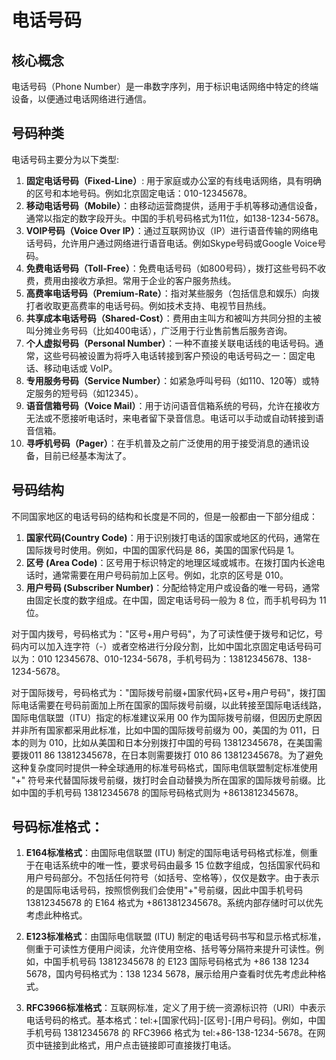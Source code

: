 # 电话号码

## 核心概念
电话号码（Phone Number）是一串数字序列，用于标识电话网络中特定的终端设备，以便通过电话网络进行通信。

## 号码种类
电话号码主要分为以下类型:
1. **固定电话号码（Fixed-Line）**: 用于家庭或办公室的有线电话网络，具有明确的区号和本地号码。例如北京固定电话：010-12345678。
2. **移动电话号码（Mobile）**：由移动运营商提供，适用于手机等移动通信设备，通常以指定的数字段开头。中国的手机号码格式为11位，如138-1234-5678。
3. **VOIP号码（Voice Over IP）**：通过互联网协议（IP）进行语音传输的网络电话号码，允许用户通过网络进行语音电话。例如Skype号码或Google Voice号码。
4. **免费电话号码（Toll-Free）**：免费电话号码（如800号码），拨打这些号码不收费，费用由接收方承担。常用于企业的客户服务热线。
5. **高费率电话号码（Premium-Rate）**：指对某些服务（包括信息和娱乐）向拨打者收取更高费率的电话号码。例如技术支持、电视节目热线。
6. **共享成本电话号码（Shared-Cost）**：费用由主叫方和被叫方共同分担的主被叫分摊业务号码（比如400电话），广泛用于行业售前售后服务咨询。
7. **个人虚拟号码（Personal Number）**：一种不直接关联电话线的电话号码。通常，这些号码被设置为将呼入电话转接到客户预设的电话号码之一：固定电话、移动电话或 VoIP。
8. **专用服务号码（Service Number）**：如紧急呼叫号码（如110、120等）或特定服务的短号码（如12345）。
9. **语音信箱号码（Voice Mail）**：用于访问语音信箱系统的号码，允许在接收方无法或不愿接听电话时，来电者留下录音信息。电话可以手动或自动转接到语音信箱。
10. **寻呼机号码（Pager）**：在手机普及之前广泛使用的用于接受消息的通讯设备，目前已经基本淘汰了。

## 号码结构
不同国家地区的电话号码的结构和长度是不同的，但是一般都由一下部分组成：
1. **国家代码(Country Code)**：用于识别拨打电话的国家或地区的代码，通常在国际拨号时使用。例如，中国的国家代码是 86，美国的国家代码是 1。
2. **区号 (Area Code)**：区号用于标识特定的地理区域或城市。在拨打国内长途电话时，通常需要在用户号码前加上区号。例如，北京的区号是 010。
3. **用户号码 (Subscriber Number)**：分配给特定用户或设备的唯一号码，通常由固定长度的数字组成。在中国，固定电话号码一般为 8 位，而手机号码为 11 位。

对于国内拨号，号码格式为："区号+用户号码"，为了可读性便于拨号和记忆，号码内可以加入连字符（-）或者空格进行分段分割，比如中国北京固定电话号码可以为：010 12345678、010-1234-5678，手机号码为：13812345678、138-1234-5678。

对于国际拨号，号码格式为："国际拨号前缀+国家代码+区号+用户号码"，拨打国际电话需要在号码前面加上所在国家的国际拨号前缀，以此转接至国际电话线路，国际电信联盟（ITU）指定的标准建议采用 00 作为国际拨号前缀，但因历史原因并非所有国家都采用此标准，比如中国的国际拨号前缀为 00，美国的为 011，日本的则为 010，比如从美国和日本分别拨打中国的号码 13812345678，在美国需要拨011 86 13812345678，在日本则需要拨打 010 86 13812345678。为了避免这种复杂度同时提供一种全球通用的标准号码格式，国际电信联盟制定标准使用 "+" 符号来代替国际拨号前缀，拨打时会自动替换为所在国家的国际拨号前缀。比如中国的手机号码 13812345678 的国际号码格式则为 +8613812345678。

## 号码标准格式：
1. **E164标准格式**：由国际电信联盟 (ITU) 制定的国际电话号码格式标准，侧重于在电话系统中的唯一性，要求号码由最多 15 位数字组成，包括国家代码和用户号码部分。不包括任何符号（如括号、空格等），仅仅是数字。由于表示的是国际电话号码，按照惯例我们会使用"+"号前缀，因此中国手机号码 13812345678 的 E164 格式为 +8613812345678。系统内部存储时可以优先考虑此种格式。

2. **E123标准格式**：由国际电信联盟 (ITU) 制定的电话号码书写和显示格式标准，侧重于可读性方便用户阅读，允许使用空格、括号等分隔符来提升可读性。例如，中国手机号码 13812345678 的 E123 国际号码格式为 +86 138 1234 5678，国内号码格式为：138 1234 5678，展示给用户查看时优先考虑此种格式。

3. **RFC3966标准格式**：互联网标准，定义了用于统一资源标识符（URI）中表示电话号码的格式。基本格式：tel:+[国家代码]-[区号]-[用户号码]。例如，中国手机号码 13812345678 的 RFC3966 格式为 tel:+86-138-1234-5678。在网页中链接到此格式，用户点击链接即可直接拨打电话。
